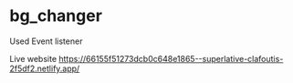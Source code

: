# bg_changer
Used Event listener

Live website https://66155f51273dcb0c648e1865--superlative-clafoutis-2f5df2.netlify.app/
